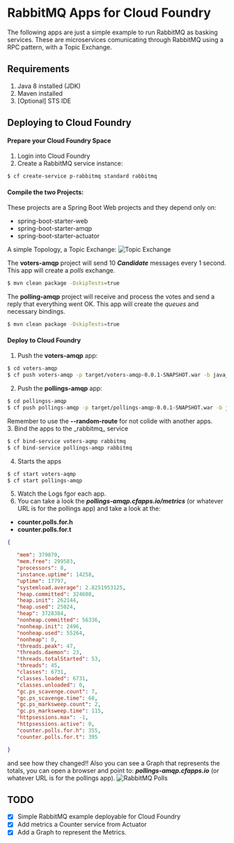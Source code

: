 # RabbitMQ Apps for Cloud Foundry

The following apps are just a simple example to run RabbitMQ as basking services. These are microservices comunicating through RabbitMQ using a RPC pattern, with a Topic Exchange.

## Requirements
1. Java 8 installed (JDK)
2. Maven installed
3. [Optional] STS IDE

## Deploying to Cloud Foundry

#### Prepare your Cloud Foundry Space
1. Login into Cloud Foundry
2. Create a RabbitMQ service instance:
```bash
$ cf create-service p-rabbitmq standard rabbitmq
```

#### Compile the two Projects:

These projects are a Spring Boot Web projects and they depend only on:
- spring-boot-starter-web
- spring-boot-starter-amqp
- spring-boot-starter-actuator

A simple Topology, a Topic Exchange:
![Topic Exchange](https://github.com/felipeg48/cloud-foundry-notes/blob/master/rabbitmq-notes/images/topology.png "Topic Exchange")


The **voters-amqp** project will send 10 **_Candidate_** messages every 1 second. This app will create a _polls_ exchange.
```bash
$ mvn clean package -DskipTests=true
```

The **polling-amqp** project will receive and process the votes and send a reply that everything went OK. This app will create the _queues_ and necessary bindings.
```bash
$ mvn clean package -DskipTests=true
```

#### Deploy to Cloud Foundry

1. Push the **voters-amqp** app:

 ```bash
 $ cd voters-amqp
 $ cf push voters-amqp -p target/voters-amqp-0.0.1-SNAPSHOT.war -b java_buildpack --no-start -m 512M
 ```
2. Push the **pollings-amqp** app:

 ```bash
 $ cd pollingss-amqp
 $ cf push pollings-amqp -p target/pollings-amqp-0.0.1-SNAPSHOT.war -b java_buildpack --no-start -m 512M
 ```
 <aside class="notice">
 Remember to use the <b>--random-route</b> for not colide with another apps.
 </aside>
3. Bind the apps to the _rabbitmq_ service

 ```bash
 $ cf bind-service voters-aqmp rabbitmq
 $ cf bind-service pollings-amqp rabbitmq
 ```
4. Starts the apps

 ```bash
 $ cf start voters-aqmp
 $ cf start pollings-amqp
 ```
5. Watch the Logs fgor each app.
6. You can take a look the **_pollings-amqp.cfapps.io/metrics_** (or whatever URL is for the pollings app)  and take a look at the:
 - **counter.polls.for.h**
 - **counter.polls.for.t**
 ```json
 {

    "mem": 379870,
    "mem.free": 299583,
    "processors": 8,
    "instance.uptime": 14258,
    "uptime": 17797,
    "systemload.average": 2.8251953125,
    "heap.committed": 324608,
    "heap.init": 262144,
    "heap.used": 25024,
    "heap": 3728384,
    "nonheap.committed": 56336,
    "nonheap.init": 2496,
    "nonheap.used": 55264,
    "nonheap": 0,
    "threads.peak": 47,
    "threads.daemon": 23,
    "threads.totalStarted": 53,
    "threads": 45,
    "classes": 6731,
    "classes.loaded": 6731,
    "classes.unloaded": 0,
    "gc.ps_scavenge.count": 7,
    "gc.ps_scavenge.time": 68,
    "gc.ps_marksweep.count": 2,
    "gc.ps_marksweep.time": 115,
    "httpsessions.max": -1,
    "httpsessions.active": 0,
    "counter.polls.for.h": 355,
    "counter.polls.for.t": 395

 }
 ```
 and see how they changed!! Also you can see a Graph that represents the totals, you can open a browser and point to: **_pollings-amqp.cfapps.io_** (or whatever URL is for the pollings app).
 ![RabbitMQ Polls](https://github.com/felipeg48/cloud-foundry-notes/blob/master/rabbitmq-notes/images/polls.png "RabbitMQ Polls")

## TODO

- [X] Simple RabbitMQ example deployable for Cloud Foundry
- [X] Add metrics a Counter service from Actuator
- [X] Add a Graph to represent the Metrics.
